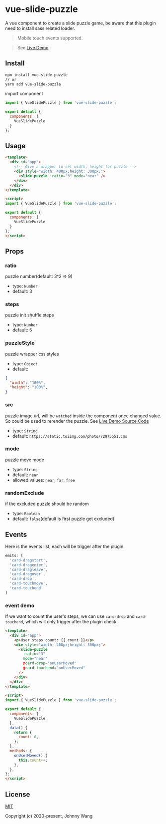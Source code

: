 # vue-slide-puzzle

A vue component to create a slide puzzle game, be aware that this plugin need to install sass related loader.

> Mobile touch events supported.

> See [Live Demo](https://johnnywang1994.github.io/slide-puzzle)


## Install

``` bash
npm install vue-slide-puzzle
// or
yarn add vue-slide-puzzle
```

import component

```js
import { VueSlidePuzzle } from 'vue-slide-puzzle';

export default {
  components: {
    VueSlidePuzzle
  }
};
```


## Usage

```html
<template>
  <div id="app">
    <!-- Give a wrapper to set width, height for puzzle -->
    <div style="width: 400px;height: 300px;">
      <slide-puzzle :ratio="3" mode="near" />
    </div>
  </div>
</template>

<script>
import { VueSlidePuzzle } from 'vue-slide-puzzle';

export default {
  components: {
    VueSlidePuzzle
  }
};
</script>
```


## Props

### ratio

puzzle number(default: 3^2 => 9)

  - type: `Number`
  - default: 3


### steps

puzzle init shuffle steps

  - type: `Number`
  - default: 5


### puzzleStyle

puzzle wrapper css styles

  - type: `Object`
  - default:
  ```json
  {
    "width": "100%",
    "height": "100%",
  }
  ```


### src

puzzle image url, will be `watched` inside the component once changed value. So could be used to rerender the puzzle. See [Live Demo Source Code](https://github.com/johnnywang1994/slide-puzzle)

  - type: `String`
  - default: `https://static.toiimg.com/photo/72975551.cms`


### mode

puzzle move mode

  - type: `String`
  - default: `near`
  - allowed values: `near`, `far`, `free`


### randomExclude

if the excluded puzzle should be random

  - type: `Boolean`
  - default: `false`(default is first puzzle get excluded)


## Events

Here is the events list, each will be trigger after the plugin.

```js
emits: [
  'card-dragstart',
  'card-dragenter',
  'card-dragleave',
  'card-dragover',
  'card-drop',
  'card-touchmove',
  'card-touchend'
]
```

### event demo

If we want to count the user's steps, we can use `card-drop` and `card-touchend`, which will only trigger after the plugin check.

```html
<template>
  <div id="app">
    <p>User steps count: {{ count }}</p>
    <div style="width: 400px;height: 300px;">
      <slide-puzzle
        :ratio="3"
        mode="near"
        @card-drop="onUserMoved"
        @card-touchend="onUserMoved"
      />
    </div>
  </div>
</template>

<script>
import { VueSlidePuzzle } from 'vue-slide-puzzle';

export default {
  components: {
    VueSlidePuzzle
  },
  data() {
    return {
      count: 0,
    };
  },
  methods: {
    onUserMoved() {
      this.count++;
    },
  },
};
</script>
```


## License

[MIT](http://opensource.org/licenses/MIT)

Copyright (c) 2020-present, Johnny Wang
